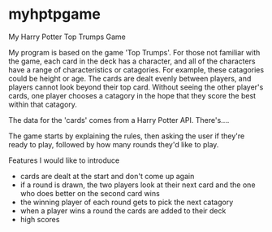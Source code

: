 # myhptpgame
My Harry Potter Top Trumps Game

My program is based on the game 'Top Trumps'. For those not familiar with the game, each card in the deck has a character, and all of the characters have a range of characteristics or catagories. For example, these catagories could be height or age. The cards are dealt evenly between players, and players cannot look beyond their top card. Without seeing the other player's cards, one player chooses a catagory in the hope that they score the best within that catagory. 

The data for the 'cards' comes from a Harry Potter API.
There's....

The game starts by explaining the rules, then asking the user if they're ready to play, followed by how many rounds they'd like to play.

Features I would like to introduce
- cards are dealt at the start and don't come up again
- if a round is drawn, the two players look at their next card and the one who does better on the second card wins
- the winning player of each round gets to pick the next catagory
- when a player wins a round the cards are added to their deck
- high scores
